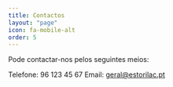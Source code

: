 ```yaml
---
title: Contactos
layout: "page"
icon: fa-mobile-alt
order: 5
---
```


Pode contactar-nos pelos seguintes meios:

Telefone: 96 123 45 67
Email: <a href="mailto:geral@estorilac.pt">geral@estorilac.pt</a>

